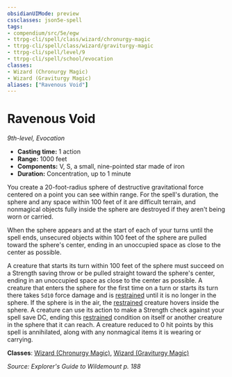 ```yaml
---
obsidianUIMode: preview
cssclasses: json5e-spell
tags:
- compendium/src/5e/egw
- ttrpg-cli/spell/class/wizard/chronurgy-magic
- ttrpg-cli/spell/class/wizard/graviturgy-magic
- ttrpg-cli/spell/level/9
- ttrpg-cli/spell/school/evocation
classes:
- Wizard (Chronurgy Magic)
- Wizard (Graviturgy Magic)
aliases: ["Ravenous Void"]
---
```

# Ravenous Void
*9th-level, Evocation*  

- **Casting time:** 1 action
- **Range:** 1000 feet
- **Components:** V, S, a small, nine-pointed star made of iron
- **Duration:** Concentration, up to 1 minute

You create a 20-foot-radius sphere of destructive gravitational force centered on a point you can see within range. For the spell's duration, the sphere and any space within 100 feet of it are difficult terrain, and nonmagical objects fully inside the sphere are destroyed if they aren't being worn or carried.

When the sphere appears and at the start of each of your turns until the spell ends, unsecured objects within 100 feet of the sphere are pulled toward the sphere's center, ending in an unoccupied space as close to the center as possible.

A creature that starts its turn within 100 feet of the sphere must succeed on a Strength saving throw or be pulled straight toward the sphere's center, ending in an unoccupied space as close to the center as possible. A creature that enters the sphere for the first time on a turn or starts its turn there takes `5d10` force damage and is [restrained](/3-Mechanics/CLI/rules/conditions.md#restrained) until it is no longer in the sphere. If the sphere is in the air, the [restrained](/3-Mechanics/CLI/rules/conditions.md#restrained) creature hovers inside the sphere. A creature can use its action to make a Strength check against your spell save DC, ending this [restrained](/3-Mechanics/CLI/rules/conditions.md#restrained) condition on itself or another creature in the sphere that it can reach. A creature reduced to 0 hit points by this spell is annihilated, along with any nonmagical items it is wearing or carrying.

**Classes**: [Wizard (Chronurgy Magic)](/3-Mechanics/CLI/classes/wizard-chronurgy-magic-egw.md), [Wizard (Graviturgy Magic)](/3-Mechanics/CLI/classes/wizard-graviturgy-magic-egw.md)

*Source: Explorer's Guide to Wildemount p. 188*